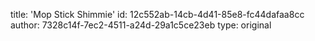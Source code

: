 title: 'Mop Stick Shimmie'
id: 12c552ab-14cb-4d41-85e8-fc44dafaa8cc
author: 7328c14f-7ec2-4511-a24d-29a1c5ce23eb
type: original
